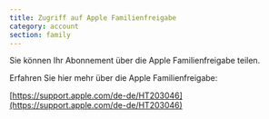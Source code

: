 ```yaml
---
title: Zugriff auf Apple Familienfreigabe
category: account
section: family
---
```

Sie können Ihr Abonnement über die Apple Familienfreigabe teilen.

Erfahren Sie hier mehr über die Apple Familienfreigabe:

[https://support.apple.com/de-de/HT203046](https://support.apple.com/de-de/HT203046)